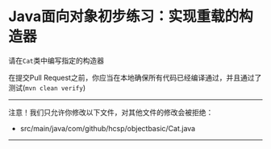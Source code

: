 # Java面向对象初步练习：实现重载的构造器

请在`Cat`类中编写指定的构造器

在提交Pull Request之前，你应当在本地确保所有代码已经编译通过，并且通过了测试(`mvn clean verify`)

-----
注意！我们只允许你修改以下文件，对其他文件的修改会被拒绝：
- src/main/java/com/github/hcsp/objectbasic/Cat.java
-----



